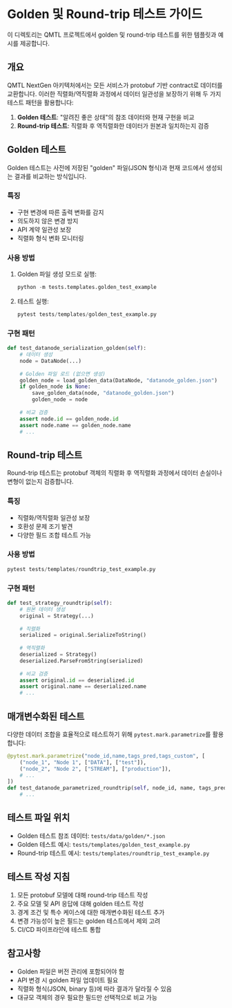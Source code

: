# Golden 및 Round-trip 테스트 가이드

이 디렉토리는 QMTL 프로젝트에서 golden 및 round-trip 테스트를 위한 템플릿과 예시를 제공합니다.

## 개요

QMTL NextGen 아키텍처에서는 모든 서비스가 protobuf 기반 contract로 데이터를 교환합니다. 이러한 직렬화/역직렬화 과정에서 데이터 일관성을 보장하기 위해 두 가지 테스트 패턴을 활용합니다:

1. **Golden 테스트**: "알려진 좋은 상태"의 참조 데이터와 현재 구현을 비교
2. **Round-trip 테스트**: 직렬화 후 역직렬화한 데이터가 원본과 일치하는지 검증

## Golden 테스트

Golden 테스트는 사전에 저장된 "golden" 파일(JSON 형식)과 현재 코드에서 생성되는 결과를 비교하는 방식입니다.

### 특징

- 구현 변경에 따른 출력 변화를 감지
- 의도하지 않은 변경 방지
- API 계약 일관성 보장
- 직렬화 형식 변화 모니터링

### 사용 방법

1. Golden 파일 생성 모드로 실행:
   ```python
   python -m tests.templates.golden_test_example
   ```

2. 테스트 실행:
   ```python
   pytest tests/templates/golden_test_example.py
   ```

### 구현 패턴

```python
def test_datanode_serialization_golden(self):
    # 데이터 생성
    node = DataNode(...)
    
    # Golden 파일 로드 (없으면 생성)
    golden_node = load_golden_data(DataNode, "datanode_golden.json")
    if golden_node is None:
        save_golden_data(node, "datanode_golden.json")
        golden_node = node
    
    # 비교 검증
    assert node.id == golden_node.id
    assert node.name == golden_node.name
    # ...
```

## Round-trip 테스트

Round-trip 테스트는 protobuf 객체의 직렬화 후 역직렬화 과정에서 데이터 손실이나 변형이 없는지 검증합니다.

### 특징

- 직렬화/역직렬화 일관성 보장
- 호환성 문제 조기 발견
- 다양한 필드 조합 테스트 가능

### 사용 방법

```python
pytest tests/templates/roundtrip_test_example.py
```

### 구현 패턴

```python
def test_strategy_roundtrip(self):
    # 원본 데이터 생성
    original = Strategy(...)
    
    # 직렬화
    serialized = original.SerializeToString()
    
    # 역직렬화
    deserialized = Strategy()
    deserialized.ParseFromString(serialized)
    
    # 비교 검증
    assert original.id == deserialized.id
    assert original.name == deserialized.name
    # ...
```

## 매개변수화된 테스트

다양한 데이터 조합을 효율적으로 테스트하기 위해 `pytest.mark.parametrize`를 활용합니다:

```python
@pytest.mark.parametrize("node_id,name,tags_pred,tags_custom", [
    ("node_1", "Node 1", ["DATA"], ["test"]),
    ("node_2", "Node 2", ["STREAM"], ["production"]),
    # ...
])
def test_datanode_parametrized_roundtrip(self, node_id, name, tags_pred, tags_custom):
    # ...
```

## 테스트 파일 위치

- Golden 테스트 참조 데이터: `tests/data/golden/*.json`
- Golden 테스트 예시: `tests/templates/golden_test_example.py`
- Round-trip 테스트 예시: `tests/templates/roundtrip_test_example.py`

## 테스트 작성 지침

1. 모든 protobuf 모델에 대해 round-trip 테스트 작성
2. 주요 모델 및 API 응답에 대해 golden 테스트 작성
3. 경계 조건 및 특수 케이스에 대한 매개변수화된 테스트 추가
4. 변경 가능성이 높은 필드는 golden 테스트에서 제외 고려
5. CI/CD 파이프라인에 테스트 통합

## 참고사항

- Golden 파일은 버전 관리에 포함되어야 함
- API 변경 시 golden 파일 업데이트 필요
- 직렬화 형식(JSON, binary 등)에 따라 결과가 달라질 수 있음
- 대규모 객체의 경우 필요한 필드만 선택적으로 비교 가능 